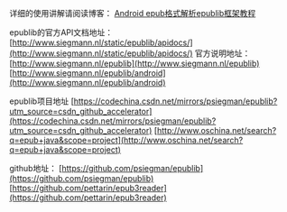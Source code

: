 

详细的使用讲解请阅读博客：
[Android epub格式解析epublib框架教程](https://blog.csdn.net/luo_boke/article/details/115904647)

epublib的官方API文档地址：
[http://www.siegmann.nl/static/epublib/apidocs/](http://www.siegmann.nl/static/epublib/apidocs/)
官方说明地址：
[http://www.siegmann.nl/epublib](http://www.siegmann.nl/epublib)
[http://www.siegmann.nl/epublib/android](http://www.siegmann.nl/epublib/android)

epublib项目地址
[https://codechina.csdn.net/mirrors/psiegman/epublib?utm_source=csdn_github_accelerator](https://codechina.csdn.net/mirrors/psiegman/epublib?utm_source=csdn_github_accelerator)
[http://www.oschina.net/search?q=epub+java&scope=project](http://www.oschina.net/search?q=epub+java&scope=project)

github地址：
[https://github.com/psiegman/epublib](https://github.com/psiegman/epublib)
[https://github.com/pettarin/epub3reader](https://github.com/pettarin/epub3reader)





